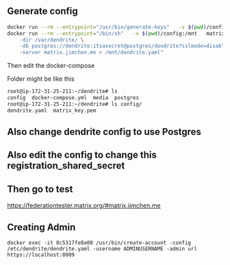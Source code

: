 ## Generate config

```sh
docker run --rm --entrypoint="/usr/bin/generate-keys"   -v $(pwd)/config:/mnt   matrixdotorg/dendrite-monolith:latest   -private-key /mnt/matrix_key.pem
docker run --rm --entrypoint="/bin/sh"   -v $(pwd)/config:/mnt   matrixdotorg/dendrite-monolith:latest   -c "/usr/bin/generate-config \
    -dir /var/dendrite/ \
    -db postgres://dendrite:itsasecret@postgres/dendrite?sslmode=disable \
    -server matrix.jimchen.me > /mnt/dendrite.yaml"
```

Then edit the docker-compose



Folder might be like this

```sh
root@ip-172-31-25-211:~/dendrite# ls
config  docker-compose.yml  media  postgres
root@ip-172-31-25-211:~/dendrite# ls config/
dendrite.yaml  matrix_key.pem
```

## Also change dendrite config to use Postgres

## Also edit the config to change this registration_shared_secret 

## Then go to test

https://federationtester.matrix.org/#matrix.jimchen.me


## Creating Admin


```
docker exec -it 8c5317fe8a00 /usr/bin/create-account -config /etc/dendrite/dendrite.yaml -username ADMINUSERNAME -admin url https://localhost:8009
```

